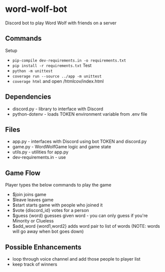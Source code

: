 # word-wolf-bot
Discord bot to play Word Wolf with friends on a server

## Commands
Setup
- ```pip-compile dev-requirements.in -o requirements.txt```
- ```pip install -r requirements.txt```
Test
- ```python -m unittest```
- ```coverage run --source ../app -m unittest```
- ```coverage html``` and open /htmlcov/index.html

## Dependencies
- discord.py - library to interface with Discord
- python-dotenv - loads TOKEN environment variable from .env file

## Files
- app.py - interfaces with Discord using bot TOKEN and discord.py
- game.py - WordWolfGame logic and game state
- utils.py - utilities for app.py
- dev-requirements.in - use 

## Game Flow
Player types the below commands to play the game
- $join joins game
- $leave leaves game
- $start starts game with people who joined it
- $vote {discord_id} votes for a person
- $guess {word} guesses given word - you can only guess if you're Minority or Clueless
- $add_word {word1,word2} adds word pair to list of words (NOTE: words will go away when bot goes down)

## Possible Enhancements
- loop through voice channel and add those people to player list
- keep track of winners